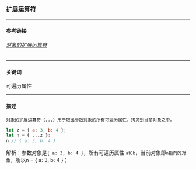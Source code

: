 ### 扩展运算符

-------------
#### 参考链接
###### [对象的扩展运算符](http://es6.ruanyifeng.com/#docs/object#%E5%AF%B9%E8%B1%A1%E7%9A%84%E6%89%A9%E5%B1%95%E8%BF%90%E7%AE%97%E7%AC%A6)
-------------

#### 关键词 
可遍历属性

-------------

#### 描述
```
对象的扩展运算符（...）用于取出参数对象的所有可遍历属性，拷贝到当前对象之中。
```

```javascript
let z = { a: 3, b: 4 };
let n = { ...z };
n // { a: 3, b: 4 }
```

解析：参数对象是```{ a: 3, b: 4 }```，所有可遍历属性 ```a和b```，当前对象即```n指向的对象```，所以n = { a: 3, b: 4 }；